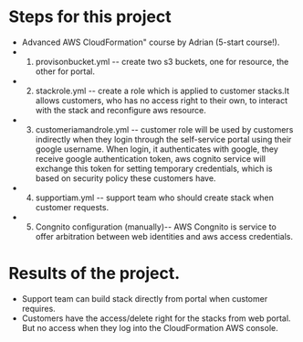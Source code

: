 # Steps for this project
* Advanced AWS CloudFormation" course by Adrian (5-start course!).
* 1. provisonbucket.yml -- create two s3 buckets, one for resource, the other for portal.
* 2. stackrole.yml -- create a role which is applied to customer stacks.It allows customers, who has no access right to their own,  to interact with the stack and reconfigure aws resource.
* 3. customeriamandrole.yml -- customer role will be used by customers indirectly when they login through the self-service portal using their google username. When login, it authenticates with google, they receive google authentication token, aws cognito service will exchange this token for setting temporary credentials, which is based on security policy these customers have.
* 4. supportiam.yml -- support team who should create stack when customer requests.
* 5. Congnito configuration (manually)-- AWS Congnito is service to offer arbitration between web identities and aws access credentials.

# Results of the project.
* Support team can build stack directly from portal when customer requires.
* Customers have the access/delete right for the stacks from web portal. But no access when they log into the CloudFormation AWS console.
